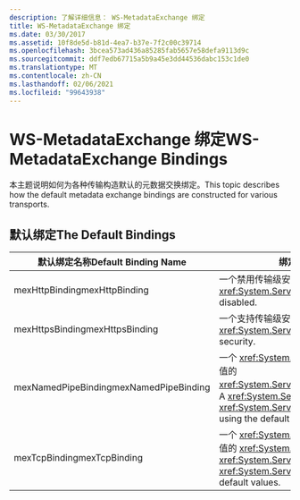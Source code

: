 ```yaml
---
description: 了解详细信息： WS-MetadataExchange 绑定
title: WS-MetadataExchange 绑定
ms.date: 03/30/2017
ms.assetid: 10f8de5d-b81d-4ea7-b37e-7f2c00c39714
ms.openlocfilehash: 3bcea573ad436a85285fab5657e58defa9113d9c
ms.sourcegitcommit: ddf7edb67715a5b9a45e3dd44536dabc153c1de0
ms.translationtype: MT
ms.contentlocale: zh-CN
ms.lasthandoff: 02/06/2021
ms.locfileid: "99643938"
---
```

# <a name="ws-metadataexchange-bindings"></a><span data-ttu-id="c2bbd-103">WS-MetadataExchange 绑定</span><span class="sxs-lookup"><span data-stu-id="c2bbd-103">WS-MetadataExchange Bindings</span></span>

<span data-ttu-id="c2bbd-104">本主题说明如何为各种传输构造默认的元数据交换绑定。</span><span class="sxs-lookup"><span data-stu-id="c2bbd-104">This topic describes how the default metadata exchange bindings are constructed for various transports.</span></span>  
  
## <a name="the-default-bindings"></a><span data-ttu-id="c2bbd-105">默认绑定</span><span class="sxs-lookup"><span data-stu-id="c2bbd-105">The Default Bindings</span></span>  
  
|<span data-ttu-id="c2bbd-106">默认绑定名称</span><span class="sxs-lookup"><span data-stu-id="c2bbd-106">Default Binding Name</span></span>|<span data-ttu-id="c2bbd-107">绑定的构造方式</span><span class="sxs-lookup"><span data-stu-id="c2bbd-107">How the binding is constructed</span></span>|  
|--------------------------|------------------------------------|  
|<span data-ttu-id="c2bbd-108">mexHttpBinding</span><span class="sxs-lookup"><span data-stu-id="c2bbd-108">mexHttpBinding</span></span>|<span data-ttu-id="c2bbd-109">一个禁用传输级安全性的 <xref:System.ServiceModel.WSHttpBinding>。</span><span class="sxs-lookup"><span data-stu-id="c2bbd-109">A <xref:System.ServiceModel.WSHttpBinding> with transport-level security disabled.</span></span>|  
|<span data-ttu-id="c2bbd-110">mexHttpsBinding</span><span class="sxs-lookup"><span data-stu-id="c2bbd-110">mexHttpsBinding</span></span>|<span data-ttu-id="c2bbd-111">一个支持传输级安全性的 <xref:System.ServiceModel.WSHttpBinding>。</span><span class="sxs-lookup"><span data-stu-id="c2bbd-111">A <xref:System.ServiceModel.WSHttpBinding> that supports transport-level security.</span></span>|  
|<span data-ttu-id="c2bbd-112">mexNamedPipeBinding</span><span class="sxs-lookup"><span data-stu-id="c2bbd-112">mexNamedPipeBinding</span></span>|<span data-ttu-id="c2bbd-113">一个 <xref:System.ServiceModel.Channels.CustomBinding>，它具有使用默认值的 <xref:System.ServiceModel.Channels.NamedPipeTransportBindingElement>。</span><span class="sxs-lookup"><span data-stu-id="c2bbd-113">A  <xref:System.ServiceModel.Channels.CustomBinding> with a <xref:System.ServiceModel.Channels.NamedPipeTransportBindingElement> using the default values.</span></span>|  
|<span data-ttu-id="c2bbd-114">mexTcpBinding</span><span class="sxs-lookup"><span data-stu-id="c2bbd-114">mexTcpBinding</span></span>|<span data-ttu-id="c2bbd-115">一个 <xref:System.ServiceModel.Channels.CustomBinding>，它具有使用默认值的 <xref:System.ServiceModel.Channels.TcpTransportBindingElement>。</span><span class="sxs-lookup"><span data-stu-id="c2bbd-115">A <xref:System.ServiceModel.Channels.CustomBinding> with a <xref:System.ServiceModel.Channels.TcpTransportBindingElement> using default values.</span></span>|
